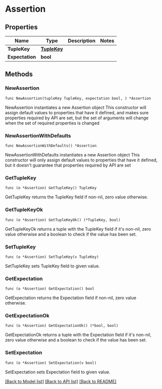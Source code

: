 # Assertion

## Properties

Name | Type | Description | Notes
------------ | ------------- | ------------- | -------------
**TupleKey** | [**TupleKey**](TupleKey.md) |  | 
**Expectation** | **bool** |  | 

## Methods

### NewAssertion

`func NewAssertion(tupleKey TupleKey, expectation bool, ) *Assertion`

NewAssertion instantiates a new Assertion object
This constructor will assign default values to properties that have it defined,
and makes sure properties required by API are set, but the set of arguments
will change when the set of required properties is changed

### NewAssertionWithDefaults

`func NewAssertionWithDefaults() *Assertion`

NewAssertionWithDefaults instantiates a new Assertion object
This constructor will only assign default values to properties that have it defined,
but it doesn't guarantee that properties required by API are set

### GetTupleKey

`func (o *Assertion) GetTupleKey() TupleKey`

GetTupleKey returns the TupleKey field if non-nil, zero value otherwise.

### GetTupleKeyOk

`func (o *Assertion) GetTupleKeyOk() (*TupleKey, bool)`

GetTupleKeyOk returns a tuple with the TupleKey field if it's non-nil, zero value otherwise
and a boolean to check if the value has been set.

### SetTupleKey

`func (o *Assertion) SetTupleKey(v TupleKey)`

SetTupleKey sets TupleKey field to given value.


### GetExpectation

`func (o *Assertion) GetExpectation() bool`

GetExpectation returns the Expectation field if non-nil, zero value otherwise.

### GetExpectationOk

`func (o *Assertion) GetExpectationOk() (*bool, bool)`

GetExpectationOk returns a tuple with the Expectation field if it's non-nil, zero value otherwise
and a boolean to check if the value has been set.

### SetExpectation

`func (o *Assertion) SetExpectation(v bool)`

SetExpectation sets Expectation field to given value.



[[Back to Model list]](../README.md#documentation-for-models) [[Back to API list]](../README.md#documentation-for-api-endpoints) [[Back to README]](../README.md)


